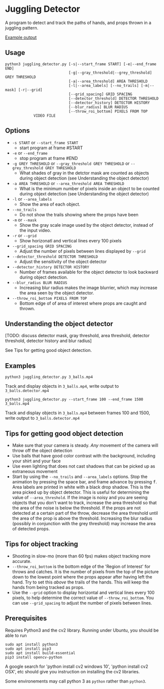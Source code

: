 # Juggling Detector

A program to detect and track the paths of hands, and props thrown in a juggling pattern.

[Example output](https://www.youtube.com/embed/25pxncC-uQY)

## Usage

    python3 juggling_detector.py [-s|--start_frame START] [-e|--end_frame END]
                                 [-g|--gray_threshold|--grey_threshold] GREY THRESHOLD
                                 [-a|--area_threshold] AREA THRESHOLD
                                 [-l|--area_labels] [--no_trails] [-m|--mask] [-r|--grid]
                                 [--grid_spacing] GRID SPACING
                                 [--detector_threshold] DETECTOR THRESHOLD
                                 [--detector_history] DETECTOR HISTORY
                                 [--blur_radius] BLUR RADIUS
                                 [--throw_roi_bottom] PIXELS FROM TOP
				 VIDEO FILE

## Options


* `-s START` or `--start_frame START`
    * start program at frame #START
* `-e` or `--end_frame`
    * stop program at frame #END
* `-g GREY THRESHOLD` or `--gray_threshold GREY THRESHOLD` or `--grey_threshold GREY THRESHOLD`
    * What shades of gray in the detctor mask are counted as objects during object detection (see Understanding the object detector)
* `-a AREA THRESHOLD` or `--area_threshold AREA THRESHOLD`
    * What is the minimum number of pixels inside an object to be counted during objext detection (see Understanding the object detector)
* `-l` or `--area_labels`
    * Show the area of each object.
* `--no_trails`
    * Do not show the trails showing where the props have been
* `-m` or `--mask`
    * Show the gray scale image used by the object detector, instead of the input video.
* `-r` or `--grid`
    * Show horizonatl and vertical lines every 100 pixels
* `--grid_spacing GRID SPACING`
    * Adjust the number of pixels between lines displayed by `--grid`
* `--detector_threshold DETECTOR THRESHOLD`
    * Adjust the sensitivity of the object detector
* `--detector_history DETECTOR HISTORY`
    * Number of frames available for the object detector to look backward during object detection.
* `--blur_radius BLUR RADIUS`
    * Increasing blur radius makes the image blurrier, which may increase the area seen by the object detector.
* `--throw_roi_bottom PIXELS FROM TOP`
    * Bottom edge of of area of interest where props are caught and thrown.

## Understanding the object detector

[TODO: discuss detector mask, gray threshold, area threshold, detector threshold, detector history and blur radius]

See Tips for getting good object detection.

## Examples

    python3 juggling_detector.py 3_balls.mp4

Track and display objects in `3_balls.mp4`, write output to `3_balls.detector.mp4`


    python3 juggling_detector.py --start_frame 100 --end_frame 1500 3_balls.mp4

Track and display objects in `3_balls.mp4` between frames 100 and 1500, write output to `3_balls.detector.mp4`

## Tips for getting good object detection

* Make sure that your camera is steady. *Any* movement of the camera will throw off the object detection
* Use balls that have good color contrast with the background, including your shirt and your face
* Use even lighting that does not cast shadows that can be picked up as extraneous movement
* Start by using the `--no_trails` and `--area_labels` options. Stop the animation by pressing the space bar, and frame advance by pressing <kbd>f</kbd>. Area labels are printed in white with a black drop shadow. This is the area picked up by object detector. This is useful for determining the value of `--area_threshold`. If the image is noisy and you are seeing objects that you don't want to track, increase the area threshold so that the area of the noise is below the threshold. If the props are not detected at a certain part of the throw, decrease the area threshold until the area of the prop is above the threshold. Increasing the blur radius (possibly in conjunction with the grey threshold) may increase the area of detected props.

## Tips for object tracking

* Shooting in slow-mo (more than 60 fps) makes object tracking more accurate.
* `--throw_roi_bottom` is the bottom edge of the 'Region of Interest' for throws and catches. It is the number of pixels from the top of the picture down to the lowest point where the props appear after having left the hand. Try to set this *above* the trails of the hands. This will keep the hands from being tracked as props.
* Use the `--grid` option to display horizontal and vertical lines every 100 pixels, to help determine the correct value of `--throw_roi_bottom`. You can use `--grid_spacing` to adjust the number of pixels between lines.

## Prerequisites

Requires Python3 and the cv2 library. Running under Ubuntu, you should be able to run

    sudo apt install python3
    sudo apt install pip3
    sudo apt install build-essential
    pip3 install opencv-python

A google search for 'python install cv2 windows 10', 'python install cv2 OSX', etc should give you instruction on installing the cv2 libraries.

Some environements may call python 3 as `python` rather than `python3`.
